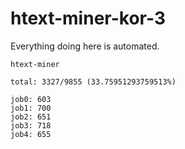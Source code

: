 # htext-miner-kor-3

Everything doing here is automated.

```
htext-miner

total: 3327/9855 (33.75951293759513%)

job0: 603
job1: 700
job2: 651
job3: 718
job4: 655
```
